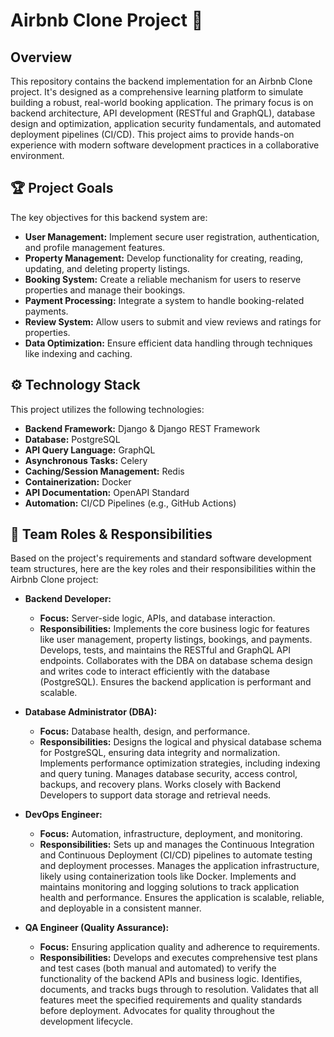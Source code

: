 # Airbnb Clone Project 🏡

## Overview

This repository contains the backend implementation for an Airbnb Clone project. It's designed as a comprehensive learning platform to simulate building a robust, real-world booking application. The primary focus is on backend architecture, API development (RESTful and GraphQL), database design and optimization, application security fundamentals, and automated deployment pipelines (CI/CD). This project aims to provide hands-on experience with modern software development practices in a collaborative environment.

## 🏆 Project Goals

The key objectives for this backend system are:

- **User Management:** Implement secure user registration, authentication, and profile management features.
- **Property Management:** Develop functionality for creating, reading, updating, and deleting property listings.
- **Booking System:** Create a reliable mechanism for users to reserve properties and manage their bookings.
- **Payment Processing:** Integrate a system to handle booking-related payments.
- **Review System:** Allow users to submit and view reviews and ratings for properties.
- **Data Optimization:** Ensure efficient data handling through techniques like indexing and caching.

## ⚙️ Technology Stack

This project utilizes the following technologies:

- **Backend Framework:** Django & Django REST Framework
- **Database:** PostgreSQL
- **API Query Language:** GraphQL
- **Asynchronous Tasks:** Celery
- **Caching/Session Management:** Redis
- **Containerization:** Docker
- **API Documentation:** OpenAPI Standard
- **Automation:** CI/CD Pipelines (e.g., GitHub Actions)

## 👥 Team Roles & Responsibilities

Based on the project's requirements and standard software development team structures, here are the key roles and their responsibilities within the Airbnb Clone project:

- **Backend Developer:**

  - **Focus:** Server-side logic, APIs, and database interaction.
  - **Responsibilities:** Implements the core business logic for features like user management, property listings, bookings, and payments. Develops, tests, and maintains the RESTful and GraphQL API endpoints. Collaborates with the DBA on database schema design and writes code to interact efficiently with the database (PostgreSQL). Ensures the backend application is performant and scalable.

- **Database Administrator (DBA):**

  - **Focus:** Database health, design, and performance.
  - **Responsibilities:** Designs the logical and physical database schema for PostgreSQL, ensuring data integrity and normalization. Implements performance optimization strategies, including indexing and query tuning. Manages database security, access control, backups, and recovery plans. Works closely with Backend Developers to support data storage and retrieval needs.

- **DevOps Engineer:**

  - **Focus:** Automation, infrastructure, deployment, and monitoring.
  - **Responsibilities:** Sets up and manages the Continuous Integration and Continuous Deployment (CI/CD) pipelines to automate testing and deployment processes. Manages the application infrastructure, likely using containerization tools like Docker. Implements and maintains monitoring and logging solutions to track application health and performance. Ensures the application is scalable, reliable, and deployable in a consistent manner.

- **QA Engineer (Quality Assurance):**
  - **Focus:** Ensuring application quality and adherence to requirements.
  - **Responsibilities:** Develops and executes comprehensive test plans and test cases (both manual and automated) to verify the functionality of the backend APIs and business logic. Identifies, documents, and tracks bugs through to resolution. Validates that all features meet the specified requirements and quality standards before deployment. Advocates for quality throughout the development lifecycle.
